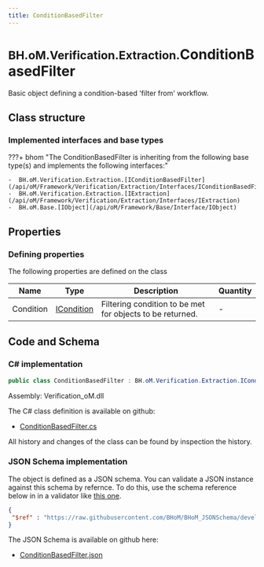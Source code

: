 ```yaml
---
title: ConditionBasedFilter
---
```


# <small>BH.oM.Verification.Extraction.</small>**ConditionBasedFilter**

Basic object defining a condition-based 'filter from' workflow.

## Class structure

### Implemented interfaces and base types

???+ bhom "The ConditionBasedFilter is inheriting from the following base type(s) and implements the following interfaces:"

    -  BH.oM.Verification.Extraction.[IConditionBasedFilter](/api/oM/Framework/Verification/Extraction/Interfaces/IConditionBasedFilter)
    -  BH.oM.Verification.Extraction.[IExtraction](/api/oM/Framework/Verification/Extraction/Interfaces/IExtraction)
    -  BH.oM.Base.[IObject](/api/oM/Framework/Base/Interface/IObject)


## Properties



### Defining properties

The following properties are defined on the class

| Name             | Type             | Description      | Quantity         |
|------------------|------------------|------------------|------------------|
| Condition | [ICondition](/api/oM/Framework/Verification/Conditions/Interfaces/ICondition) | Filtering condition to be met for objects to be returned. | - |


## Code and Schema

### C# implementation

``` C# title="C#"
public class ConditionBasedFilter : BH.oM.Verification.Extraction.IConditionBasedFilter, BH.oM.Verification.Extraction.IExtraction, BH.oM.Base.IObject
```

Assembly: Verification_oM.dll

The C# class definition is available on github:

- [ConditionBasedFilter.cs](https://github.com/BHoM/BHoM/blob/develop/Verification_oM/Extraction\ConditionBasedFilter.cs)

All history and changes of the class can be found by inspection the history.
### JSON Schema implementation

The object is defined as a JSON schema. You can validate a JSON instance against this schema by refernce. To do this, use the schema reference below in in a validator like [this one](https://www.jsonschemavalidator.net/).

``` json title="JSON Schema"
{
 "$ref" : "https://raw.githubusercontent.com/BHoM/BHoM_JSONSchema/develop/Verification_oM/Extraction/ConditionBasedFilter.json"
}
```

The JSON Schema is available on github here:

- [ConditionBasedFilter.json](https://github.com/BHoM/BHoM_JSONSchema/blob/develop/Verification_oM/Extraction/ConditionBasedFilter.json)
